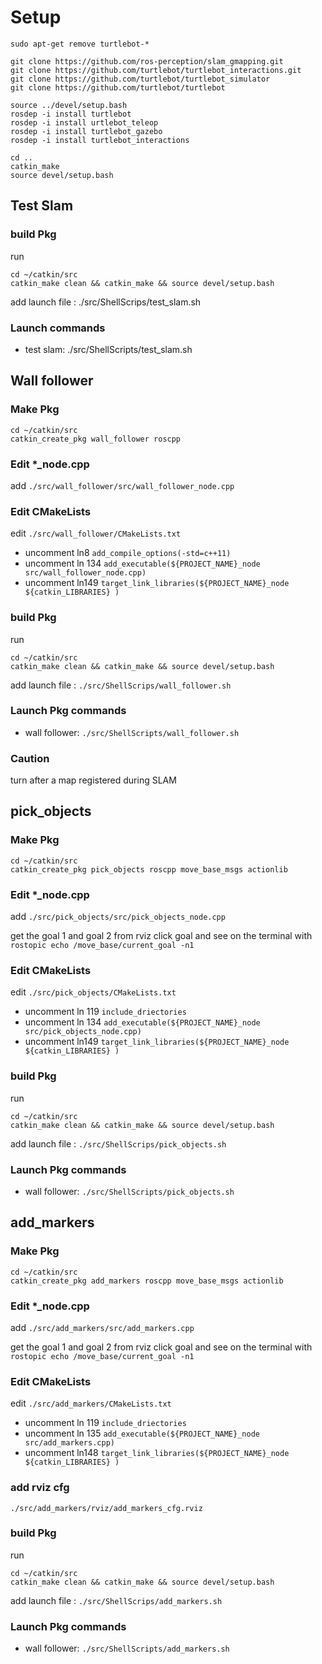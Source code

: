 # Setup

```
sudo apt-get remove turtlebot-*

git clone https://github.com/ros-perception/slam_gmapping.git
git clone https://github.com/turtlebot/turtlebot_interactions.git
git clone https://github.com/turtlebot/turtlebot_simulator
git clone https://github.com/turtlebot/turtlebot

source ../devel/setup.bash
rosdep -i install turtlebot
rosdep -i install urtlebot_teleop
rosdep -i install turtlebot_gazebo
rosdep -i install turtlebot_interactions

cd ..
catkin_make
source devel/setup.bash
```

## Test Slam

### build Pkg
run 
```
cd ~/catkin/src
catkin_make clean && catkin_make && source devel/setup.bash

```
add launch file : ./src/ShellScrips/test_slam.sh

### Launch commands
- test slam: ./src/ShellScripts/test_slam.sh

## Wall follower

### Make Pkg
```
cd ~/catkin/src
catkin_create_pkg wall_follower roscpp
```

### Edit *_node.cpp

add `./src/wall_follower/src/wall_follower_node.cpp`


### Edit CMakeLists
edit `./src/wall_follower/CMakeLists.txt`

  * uncomment ln8 `add_compile_options(-std=c++11)`
  * uncomment ln 134 `add_executable(${PROJECT_NAME}_node src/wall_follower_node.cpp)`
  * uncomment ln149 `target_link_libraries(${PROJECT_NAME}_node  ${catkin_LIBRARIES} )`

### build Pkg
run 

```
cd ~/catkin/src
catkin_make clean && catkin_make && source devel/setup.bash

```

add launch file : `./src/ShellScrips/wall_follower.sh`

### Launch Pkg commands
- wall follower: `./src/ShellScripts/wall_follower.sh`
### Caution
turn after a map registered during SLAM

## pick_objects

### Make Pkg

```
cd ~/catkin/src
catkin_create_pkg pick_objects roscpp move_base_msgs actionlib
```

### Edit *_node.cpp

add `./src/pick_objects/src/pick_objects_node.cpp`

get the goal 1 and goal 2 from rviz click goal and see on the terminal with `rostopic echo /move_base/current_goal -n1`

### Edit CMakeLists
edit `./src/pick_objects/CMakeLists.txt`
  * uncomment ln 119 `include_driectories`
  * uncomment ln 134 `add_executable(${PROJECT_NAME}_node src/pick_objects_node.cpp)`
  * uncomment ln149 `target_link_libraries(${PROJECT_NAME}_node  ${catkin_LIBRARIES} )`

### build Pkg
run 
```
cd ~/catkin/src
catkin_make clean && catkin_make && source devel/setup.bash

```

add launch file : `./src/ShellScrips/pick_objects.sh`

### Launch Pkg commands
- wall follower: `./src/ShellScripts/pick_objects.sh`

## add_markers

### Make Pkg

```
cd ~/catkin/src
catkin_create_pkg add_markers roscpp move_base_msgs actionlib
```

### Edit *_node.cpp

add `./src/add_markers/src/add_markers.cpp`

get the goal 1 and goal 2 from rviz click goal and see on the terminal with `rostopic echo /move_base/current_goal -n1`

### Edit CMakeLists
edit `./src/add_markers/CMakeLists.txt`
  * uncomment ln 119 `include_driectories`
  * uncomment ln 135 `add_executable(${PROJECT_NAME}_node src/add_markers.cpp)`
  * uncomment ln148 `target_link_libraries(${PROJECT_NAME}_node  ${catkin_LIBRARIES} )`

### add rviz cfg
`./src/add_markers/rviz/add_markers_cfg.rviz`

### build Pkg
run 
```
cd ~/catkin/src
catkin_make clean && catkin_make && source devel/setup.bash

```

add launch file : `./src/ShellScrips/add_markers.sh`

### Launch Pkg commands
- wall follower: `./src/ShellScripts/add_markers.sh`



